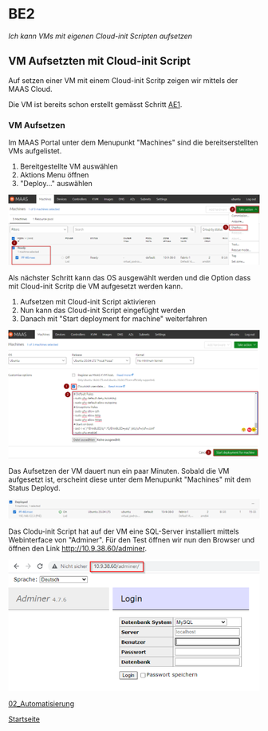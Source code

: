 # BE2
*Ich kann VMs mit eigenen Cloud-init Scripten aufsetzen*

## VM Aufsetzten mit Cloud-init Script

Auf setzen einer VM mit einem Cloud-init Scritp zeigen wir mittels der MAAS Cloud.

Die VM ist bereits schon erstellt gemässt Schritt [AE1](https://github.com/ask-yo-girl-about-me/Project-Future/blob/main/01_Grundlage/AE1.md).

### VM Aufsetzen

Im MAAS Portal unter dem Menupunkt "Machines" sind die bereitserstellten VMs aufgelistet.

1. Bereitgestellte VM auswählen
2. Aktions Menu öffnen
3. "Deploy..." auswählen

![BE2_1](../00_Allgemein/images/02_Automatisierung_BE2/BE2_1.png)

Als nächster Schritt kann das OS ausgewählt werden und die Option dass mit Cloud-init Scritp die VM aufgesetzt werden kann.

1. Aufsetzen mit Cloud-init Script aktivieren
2. Nun kann das Cloud-init Script eingefüght werden
3. Danach mit "Start deployment for machine" weiterfahren

![BE2_2](../00_Allgemein/images/02_Automatisierung_BE2/BE2_2.png)

Das Aufsetzen der VM dauert nun ein paar Minuten. Sobald die VM aufgesetzt ist, erscheint diese unter dem Menupunkt "Machines" mit dem Status Deployd.

![BE2_3](../00_Allgemein/images/02_Automatisierung_BE2/BE2_3.png)

Das Clodu-init Script hat auf der VM eine SQL-Server installiert mittels Webinterface von "Adminer".
Für den Test öffnen wir nun den Browser und öffnen den Link http://10.9.38.60/adminer.

![BE2_4](../00_Allgemein/images/02_Automatisierung_BE2/BE2_4.png)

[02_Automatisierung](../02_Automatisierung)

[Startseite](https://github.com/ask-yo-girl-about-me/Project-Future)